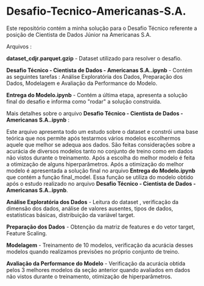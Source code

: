 # Desafio-Tecnico-Americanas-S.A.
Este repositório contém a minha solução para o Desafio Técnico referente a posição de Cientista de Dados Júnior na Americanas S.A.

Arquivos :

**dataset_cdjr.parquet.gzip** - Dataset utilizado para resolver o desafio.

**Desafio Técnico - Cientista de Dados - Americanas S.A..ipynb** - Contém as seguintes tarefas : Análise Exploratória dos Dados, Preparação dos Dados, Modelagem e Avaliação da Performance do Modelo.

**Entrega do Modelo.ipynb** - Contém a última etapa, apresenta a solução final do desafio e informa como "rodar" a solução construída.

Mais detalhes sobre o arquivo **Desafio Técnico - Cientista de Dados - Americanas S.A..ipynb** :

Este arquivo apresenta todo um estudo sobre o dataset e constrói uma base teórica que nos permite após testarmos vários modelos escolhermos aquele que melhor se adequa aos dados. São feitas considerações sobre a acurácia de diversos modelos tanto no conjunto de treino como em dados não vistos durante o treinamento. Após a escolha do melhor modelo é feita a otimização de alguns hiperparâmetros. Após a otimização do melhor modelo é apresentada a solução final no arquivo **Entrega do Modelo.ipynb** que contém a função final_model. Essa função se utiliza do modelo obtido após o estudo realizado no arquivo **Desafio Técnico - Cientista de Dados - Americanas S.A..ipynb**.

**Análise Exploratória dos Dados** - Leitura do dataset , verificação da dimensão dos dados, análise de valores ausentes, tipos de dados, estatísticas básicas, distribuição da variável target.

**Preparação dos Dados** - Obtenção da matriz de features e do vetor target, Feature Scaling.

**Modelagem** - Treinamento de 10 modelos, verificação da acurácia desses modelos quando realizamos previsões no próprio conjunto de treino.

**Avaliação da Performance do Modelo** - Verificação da acurácia obtida pelos 3 melhores modelos da seção anterior quando avaliados em dados não vistos durante o treinamento, otimização de hiperparâmetros. 
